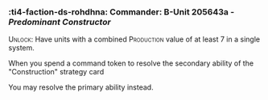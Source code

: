 ### :ti4-faction-ds-rohdhna: **Commander**: B-Unit 205643a - _Predominant Constructor_

<span style="font-variant:small-caps;">Unlock</span>: Have units with a combined <span style="font-variant:small-caps;">Production</span> value of at least 7 in a single system.

When you spend a command token to resolve the secondary ability of the "Construction" strategy card

You may resolve the primary ability instead.
